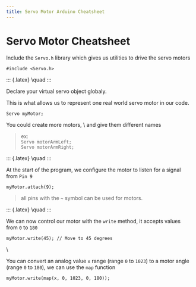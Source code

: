 ```yaml
---
title: Servo Motor Arduino Cheatsheet
---
```


# Servo Motor Cheatsheet


Include the `Servo.h` library which gives us utilities to drive the servo motors 

`
	#include <Servo.h>
`

::: {.latex}
\quad
:::


Declare your virtual servo object globaly.

This is what allows us to represent one real world servo motor in our code.

`
	Servo myMotor;
`

You could create more motors, \ and give them different names 

> ex: \
> `Servo motorArmLeft;` \
> `Servo motorArmRight;`

::: {.latex}
\quad
:::


At the start of the program, we configure the motor to listen for a signal from `Pin 9`

`
	myMotor.attach(9);
`

> all pins with the `~` symbol can be used for motors.


::: {.latex}
\quad
:::


We can now control our motor with the `write` method, it accepts values from `0` to `180`

`
	myMotor.write(45); // Move to 45 degrees
`

\

You can convert an analog value `x` range (range `0` to `1023`) to a motor angle (range `0` to `180`), we can use the `map` function

`
	myMotor.write(map(x, 0, 1023, 0, 180)); 
`